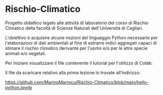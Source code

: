 # Rischio-Climatico

Progetto didattico legato alle attività di laboratorio del corso di Rischio Climatico della facoltà di Scienze Naturali 
dell'Università di Cagliari.

L'obiettivo è acquisire alcune nozioni del linguaggio Python necessarie per l'elaborazioni di dati ambientali al fine di estrarre 
indici aggregati capaci di stimare il rischio climatico derivante per l'uomo e/o per le altre specie animali e/o vegetali.

Per iniziare visualizzare il file contenente il tutorial per l'utilizzo di Colab:

Il file da scaricare relativo alla prima lezione lo trovate all’indirizzo:  

https://github.com/MarinoMarrocu/Rischio-Climatico/blob/main/hello-python.ipynb 

